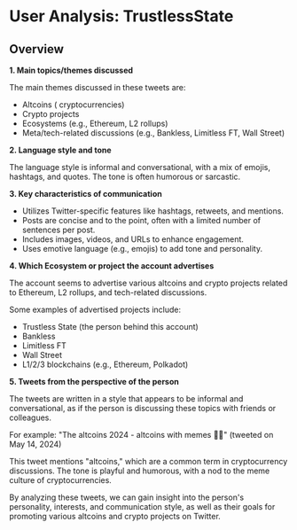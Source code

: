 # User Analysis: TrustlessState

## Overview

**1. Main topics/themes discussed**

The main themes discussed in these tweets are:

* Altcoins ( cryptocurrencies)
* Crypto projects
* Ecosystems (e.g., Ethereum, L2 rollups)
* Meta/tech-related discussions (e.g., Bankless, Limitless FT, Wall Street)

**2. Language style and tone**

The language style is informal and conversational, with a mix of emojis, hashtags, and quotes. The tone is often humorous or sarcastic.

**3. Key characteristics of communication**

* Utilizes Twitter-specific features like hashtags, retweets, and mentions.
* Posts are concise and to the point, often with a limited number of sentences per post.
* Includes images, videos, and URLs to enhance engagement.
* Uses emotive language (e.g., emojis) to add tone and personality.

**4. Which Ecosystem or project the account advertises**

The account seems to advertise various altcoins and crypto projects related to Ethereum, L2 rollups, and tech-related discussions.

Some examples of advertised projects include:

* Trustless State (the person behind this account)
* Bankless
* Limitless FT
* Wall Street
* L1/2/3 blockchains (e.g., Ethereum, Polkadot)

**5. Tweets from the perspective of the person**

The tweets are written in a style that appears to be informal and conversational, as if the person is discussing these topics with friends or colleagues.

For example:
"The altcoins 2024 - altcoins with memes 🤣🔥" (tweeted on May 14, 2024)

This tweet mentions "altcoins," which are a common term in cryptocurrency discussions. The tone is playful and humorous, with a nod to the meme culture of cryptocurrencies.

By analyzing these tweets, we can gain insight into the person's personality, interests, and communication style, as well as their goals for promoting various altcoins and crypto projects on Twitter.